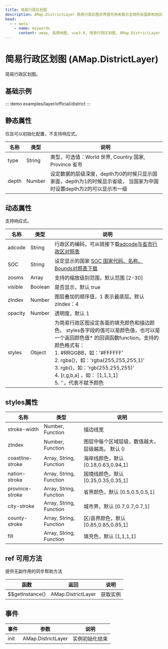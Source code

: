 ```yaml
---
title: 简易行政区划图
description: AMap.DistrictLayer 简易行政区图世界图可用来展示全球所有国家和地区的分界线及区块，并支持颜色配置，可用于满足可视化数据展示
head:
  - - meta
    - name: keywords
      content: amap, 高德地图, vue3.0, 简易行政区划图, AMap.DistrictLayer
---
```


# 简易行政区划图 (AMap.DistrictLayer)
简易行政区划图。

## 基础示例

::: demo
examples/layer/official/district
:::


## 静态属性
仅且可以初始化配置，不支持响应式。

名称 | 类型 | 说明
---|---|---|
type | String | 类型，可选值：World 世界, Country 国家, Province 省市
depth | Number | 设定数据的层级深度，depth为0的时候只显示国家面，depth为1的时候显示省级， 当国家为中国时设置depth为2的可以显示市一级

## 动态属性
支持响应式。

名称 | 类型 | 说明
---|---|---|
adcode | String | 行政区的编码，可从链接下载[adcode与省市行政区对照表](https://a.amap.com/lbs/static/file/AMap_adcode_citycode.xlsx.zip)
SOC | String | 设定显示的国家 [SOC 国家代码、名称、Bounds对照表下载](https://a.amap.com/jsapi_demos/static/demo-center/js/soc-list.json)
zooms | Array | 支持的缩放级别范围，默认范围 [2-30]
visible | Boolean | 是否显示，默认 true
zIndex | Number | 图层叠加的顺序值，1 表示最底层。默认 zIndex：4
opacity | Number | 透明度，默认 1
styles | Object | 为简易行政区图设定各面的填充颜色和描边颜色。 styles各字段的值可以是颜色值，也可以是一个返回颜色值* 的回调函数function。支持的颜色格式有：<br/>1. #RRGGBB，如：'#FFFFFF' <br/>2. rgba()，如：'rgba(255,255,255,1)'<br/> 3. rgb()，如：'rgb(255,255,255)'<br/>4. [r,g,b,a] ，如： [1,1,1,1]<br/>5. ''，代表不赋予颜色

## styles属性
名称 | 类型 | 说明
---|---|---|
stroke-width | Number, Function | 描边线宽
zIndex | Number, Function | 图层中每个区域层级，数值越大，层级越高。 默认 0
coastline-stroke | Array, String, Function | 海岸线颜色，默认 [0.18,0.63,0.94,1]
nation-stroke | Array, String, Function | 国境线颜色，默认 [0.35,0.35,0.35,1]
province-stroke | Array, String, Function | 省界颜色，默认 [0.5,0.5,0.5,1]
city-stroke | Array, String, Function | 城市界，默认 [0.7,0.7,0.7,1]
county-stroke | Array, String, Function | 区/县界颜色，默认 [0.85,0.85,0.85,1]
fill | Array, String, Function | 填充色，默认 [1,1,1,1]

## ref 可用方法
提供无副作用的同步帮助方法

函数 | 返回 | 说明
---|---|---|
$$getInstance() | AMap.DistrictLayer | 获取实例

## 事件

事件 | 参数 | 说明
---|---|---|
init | AMap.DistrictLayer | 实例初始化结束
